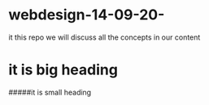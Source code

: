 # webdesign-14-09-20-
it this repo we will discuss all the concepts in our content 
# it is big heading
#####it is small heading

